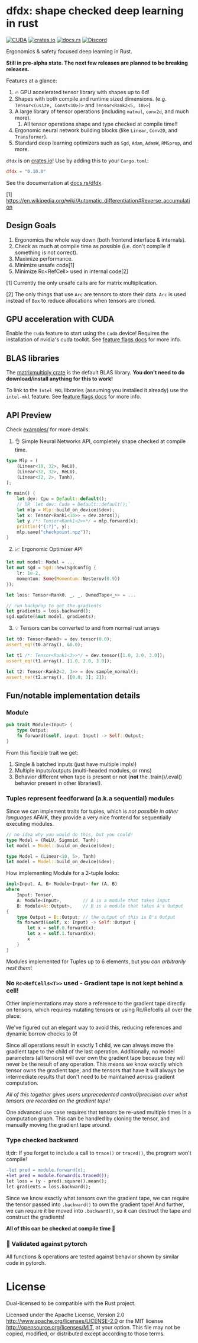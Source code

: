 # dfdx: shape checked deep learning in rust

[![CUDA](https://badgen.net/badge/CUDA/passing/green)](#)
[![crates.io](https://img.shields.io/crates/v/dfdx.svg)](https://crates.io/crates/dfdx)
[![docs.rs](https://img.shields.io/docsrs/dfdx)](https://docs.rs/dfdx)
[![Discord](https://badgen.net/badge/icon/discord?icon=discord&label)](https://discord.gg/AtUhGqBDP5)

Ergonomics & safety focused deep learning in Rust.

**Still in pre-alpha state. The next few releases are planned to be breaking releases.**

Features at a glance:
1. :fire: GPU accelerated tensor library with shapes up to 6d!
2. Shapes with both compile and runtime sized dimensions. (e.g. `Tensor<(usize, Const<10>)>` and `Tensor<Rank2<5, 10>>`)
3. A large library of tensor operations (including `matmul`, `conv2d`, and much more).
    1. All tensor operations shape and type checked at compile time!!
4. Ergonomic neural network building blocks (like `Linear`, `Conv2D`, and `Transformer`).
5. Standard deep learning optimizers such as `Sgd`, `Adam`, `AdamW`, `RMSprop`, and more.

`dfdx` is on [crates.io](https://crates.io/crates/dfdx)! Use by adding this to your `Cargo.toml`:

```toml
dfdx = "0.10.0"
```

See the documentation at [docs.rs/dfdx](https://docs.rs/dfdx).

[1] https://en.wikipedia.org/wiki/Automatic_differentiation#Reverse_accumulation

## Design Goals

1. Ergonomics the whole way down (both frontend interface & internals).
2. Check as much at compile time as possible (i.e. don't compile if something is not correct).
3. Maximize performance.
4. Minimize unsafe code[1]
5. Minimize Rc<RefCell<T>> used in internal code[2]

[1] Currently the only unsafe calls are for matrix multiplication.

[2] The only things that use `Arc` are tensors to store their data. `Arc` is used instead of `Box` to reduce
allocations when tensors are cloned.

## GPU acceleration with CUDA

Enable the `cuda` feature to start using the `Cuda` device! Requires the installation of nvidia's cuda toolkit. See [feature flags docs](https://docs.rs/dfdx/latest/dfdx/feature_flags/index.html) for more info.

## BLAS libraries

The [matrixmultiply crate](https://crates.io/crates/matrixmultiply) is the default BLAS library. **You don't need
to do download/install anything for this to work!**

To link to the `Intel MKL` libraries (assuming you installed it already) use the `intel-mkl` feature. See [feature flags docs](https://docs.rs/dfdx/latest/dfdx/feature_flags/index.html) for more info.

## API Preview

Check [examples/](examples/) for more details.

1. 👌 Simple Neural Networks API, completely shape checked at compile time.

```rust
type Mlp = (
    (Linear<10, 32>, ReLU),
    (Linear<32, 32>, ReLU),
    (Linear<32, 2>, Tanh),
);

fn main() {
    let dev: Cpu = Default::default();
    // OR `let dev: Cuda = Default::default();`
    let mlp = Mlp::build_on_device(&dev);
    let x: Tensor<Rank1<10>> = dev.zeros();
    let y /*: Tensor<Rank1<2>>*/ = mlp.forward(x);
    println!("{:?}", y);
    mlp.save("checkpoint.npz")?;
}
```

2. 📈 Ergonomic Optimizer API

```rust
let mut model: Model = ...
let mut sgd = Sgd::new(SgdConfig {
    lr: 1e-2,
    momentum: Some(Momentum::Nesterov(0.9))
});

let loss: Tensor<Rank0, _, _, OwnedTape<_>> = ...

// run backprop to get the gradients
let gradients = loss.backward();
sgd.update(&mut model, gradients);
```

3. 💡 Tensors can be converted to and from normal rust arrays
```rust
let t0: Tensor<Rank0> = dev.tensor(0.0);
assert_eq!(t0.array(), &0.0);

let t1 /*: Tensor<Rank1<3>>*/ = dev.tensor([1.0, 2.0, 3.0]);
assert_eq!(t1.array(), [1.0, 2.0, 3.0]);

let t2: Tensor<Rank2<2, 3>> = dev.sample_normal();
assert_ne!(t2.array(), [[0.0; 3]; 2]);
```

## Fun/notable implementation details

### Module

```rust
pub trait Module<Input> {
    type Output;
    fn forward(&self, input: Input) -> Self::Output;
}
```

From this flexible trait we get:
1. Single & batched inputs (just have multiple impls!)
2. Multiple inputs/outputs (multi-headed modules, or rnns)
3. Behavior different when tape is present or not (**not** the .train()/.eval() behavior present in other libraries!).

### Tuples represent feedforward (a.k.a sequential) modules

Since we can implement traits for tuples, which is *not possible in other languages* AFAIK, they provide a very nice frontend
for sequentially executing modules.

```rust
// no idea why you would do this, but you could!
type Model = (ReLU, Sigmoid, Tanh);
let model = Model::build_on_device(&dev);
```

```rust
type Model = (Linear<10, 5>, Tanh)
let model = Model::build_on_device(&dev);
```

How implementing Module for a 2-tuple looks:
```rust
impl<Input, A, B> Module<Input> for (A, B)
where
    Input: Tensor,
    A: Module<Input>,        // A is a module that takes Input
    B: Module<A::Output>,    // B is a module that takes A's Output
{
    type Output = B::Output; // the output of this is B's Output
    fn forward(&self, x: Input) -> Self::Output {
        let x = self.0.forward(x);
        let x = self.1.forward(x);
        x
    }
}
```

Modules implemented for Tuples up to 6 elements, but *you can arbitrarily nest them*!

### No `Rc<RefCells<T>>` used - Gradient tape is not kept behind a cell!

Other implementations may store a reference to the gradient tape directly on tensors, which requires mutating tensors or using Rc/Refcells all over the place.

We've figured out an elegant way to avoid this, reducing references and dynamic borrow checks to 0!

Since all operations result in exactly 1 child, we can always move the gradient tape to the child of the last operation. Additionally, no model parameters (all tensors) will ever own the gradient tape because they will never be the result of any operation. This means we know exactly which tensor owns the gradient tape, and the tensors that have it will always be intermediate results that don't need to be maintained across gradient computation.

*All of this together gives users unprecedented control/precision over what tensors are recorded on the gradient tape!*

One advanced use case requires that tensors be re-used multiple times in a computation graph.
This can be handled by cloning the tensor, and manually moving the gradient tape around.

### Type checked backward

tl;dr: If you forget to include a call to `trace()` or `traced()`, the program won't compile!

```diff
-let pred = module.forward(x);
+let pred = module.forward(x.traced());
let loss = (y - pred).square().mean();
let gradients = loss.backward();
```

Since we know exactly what tensors own the gradient tape, we can require the tensor passed into `.backward()` to own the gradient tape!
And further, we can require it be moved into `.backward()`, so it can destruct the tape and construct the gradients!

__All of this can be checked at compile time 🎉__

### 📄 Validated against pytorch

All functions & operations are tested against behavior shown by similar code in pytorch.

# License

Dual-licensed to be compatible with the Rust project.

Licensed under the Apache License, Version 2.0 http://www.apache.org/licenses/LICENSE-2.0 or the MIT license http://opensource.org/licenses/MIT, at your option. This file may not be copied, modified, or distributed except according to those terms.

